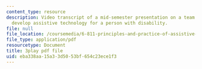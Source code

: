 ```yaml
---
content_type: resource
description: Video transcript of a mid-semester presentation on a team project to
  develop assistive technology for a person with disability.
file: null
file_location: /coursemedia/6-811-principles-and-practice-of-assistive-technology-fall-2014/eba338aa15a33d5053bf654c23ece1f3_EWjWv1YBB7A.pdf
file_type: application/pdf
resourcetype: Document
title: 3play pdf file
uid: eba338aa-15a3-3d50-53bf-654c23ece1f3
---
```

